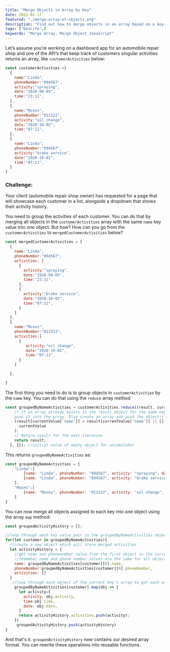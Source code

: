 ```yaml
---
title: "Merge Objects in Array by Key"
date: 2021-02-17
featured: "./merge-array-of-objects.png"
description: "Find out how to merge objects in an array based on a key and create a new array that contains the merged objects"
tags: ["DevLife",]
keywords: "Merge Array, Merge Object Javascript"
---
```


Let’s assume you’re working on a dashboard app for an automobile repair shop and one of the API’s that keep track of customers singular activities returns an array, like `customerActivities` below:

```js
const customerActivities =[
  {
    name:"Linda",
    phoneNumber:"094567",
    activity:"spraying",
    date:"2020-08-05",
    time:"23:11",
  },
  {
    name:"Moses",
    phoneNumber:"012322",
    activity:"oil change",
    date:"2020-10-02",
    time:"07:11",
  },
  {
    name:"Linda",
    phoneNumber:"094567",
    activity:"brake service",
    date:"2020-10-02",
    time:"07:11",
  }
]
```

### Challenge:

Your client (automobile repair shop owner) has requested for a page that will showcase each customer in a list, alongside a dropdown that shows their activity history.

You need to group the activities of each customer. You can do that by merging all objects in the `customerActivities` array with the same `name` key value into one object. But how? How can you go from the `customerActivities` to `mergedCustomerActivities` below?

```js
const mergedCustomerActivities = [
  {
    name:"Linda",
    phoneNumber:"094567",
    activities: [
      {
        activity:"spraying",
        date:"2020-08-05",
        time:"23:11",
      },
      {
        activity:"brake service",
        date:"2020-10-02",
        time:"07:11",
      }
    ]
  },
  {
    name:"Moses",
    phoneNumber:"012322",
    activities:[
      {
         activity:"oil change",
         date:"2020-10-02",
         time:"07:11",
      }
    ]

  },

]
```

The first thing you need to do is to group objects in `customerActivities` by the `name` key. You can do that using the `reduce` array method

```js
const groupedByNameActivities = customerActivities.reduce((result, currentValue) => {
    /* If an array already exists in the result object for the name key of the current object,
    push it into the array. Else create an array and push the object*/
    (result[currentValue['name']] = result[currentValue['name']] || []).push(
      currentValue
    );
    // Return result for the next iteration
    return result;
  }, {}); //initial value of empty object for accumulator

```

This returns `groupedByNameActivities` as:

```js
const groupedByNameActivities = {
    "Linda":[
        {name: "Linda", phoneNumber: "094567", activity: "spraying", date: "2020-08-05", time: "23:11"}
        {name: "Linda", phoneNumber: "094567", activity: "brake service", date: "2020-10-02", time: "07:11"}
    ],
    "Moses":[
        {name: "Moses", phoneNumber: "012322", activity: "oil change", date: "2020-10-02", time: "07:11"}
    ]
}
```

You can now merge all objects assigned to each key into one object using the array `map` method:

```js
const groupedActivityHistory = [];

//loop through each key value pair in the groupedByNameActivities object
for(let customer in groupedByNameActivities){
  //create a new object which will store merged activities
  let activityHistory = {
    //get name and phonenumber value from the first object in the current key's array value.
    //remember name and phone number values are the same for all objects in the current key's array value
    name: groupedByNameActivities[customer][0].name,
    phoneNumber:groupedByNameActivities[customer][0].phoneNumber,
    activities: []
  }
   //loop through each object of the current key's array to get each activity details.
    groupedByNameActivities[customer].map(obj => {
      let activity={
        activity: obj.activity,
        time:obj.time,
        date: obj.date,
      }
      return activityHistory.activities.push(activity);
    })
     groupedActivityHistory.push(activityHistory)
}
```

And that's it. `groupedActivityHistory` now contains our desired array format. You can rewrite these operations into reusable functions.

